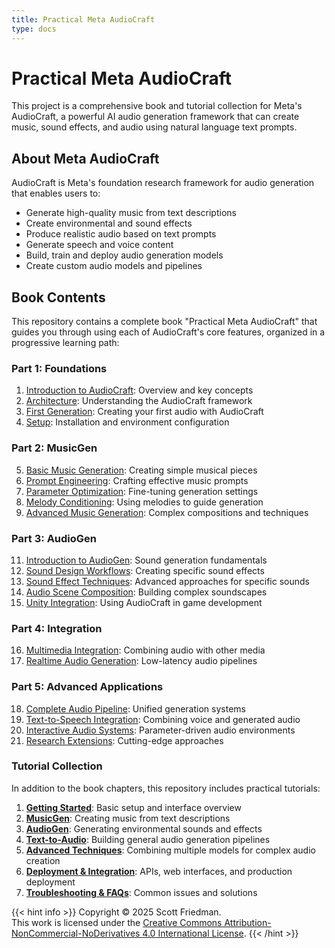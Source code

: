 ```yaml
---
title: Practical Meta AudioCraft
type: docs
---
```


# Practical Meta AudioCraft

This project is a comprehensive book and tutorial collection for Meta's AudioCraft, a powerful AI audio generation framework that can create music, sound effects, and audio using natural language text prompts.

## About Meta AudioCraft

AudioCraft is Meta's foundation research framework for audio generation that enables users to:

- Generate high-quality music from text descriptions
- Create environmental and sound effects
- Produce realistic audio based on text prompts
- Generate speech and voice content
- Build, train and deploy audio generation models
- Create custom audio models and pipelines

## Book Contents

This repository contains a complete book "Practical Meta AudioCraft" that guides you through using each of AudioCraft's core features, organized in a progressive learning path:

### Part 1: Foundations
1. [Introduction to AudioCraft](/chapters/part1/introduction/): Overview and key concepts
2. [Architecture](/chapters/part1/architecture/): Understanding the AudioCraft framework
3. [First Generation](/chapters/part1/first-generation/): Creating your first audio with AudioCraft
4. [Setup](/chapters/part1/setup/): Installation and environment configuration

### Part 2: MusicGen
5. [Basic Music Generation](/chapters/part2/basic-music/): Creating simple musical pieces
6. [Prompt Engineering](/chapters/part2/prompt-engineering/): Crafting effective music prompts
7. [Parameter Optimization](/chapters/part2/parameter-optimization/): Fine-tuning generation settings
8. [Melody Conditioning](/chapters/part2/melody-conditioning/): Using melodies to guide generation
9. [Advanced Music Generation](/chapters/part2/advanced-techniques/): Complex compositions and techniques

### Part 3: AudioGen
11. [Introduction to AudioGen](/chapters/part3/introduction-to-audiogen/): Sound generation fundamentals
12. [Sound Design Workflows](/chapters/part3/sound-design-workflows/): Creating specific sound effects
13. [Sound Effect Techniques](/chapters/part3/sound-effect-techniques/): Advanced approaches for specific sounds
14. [Audio Scene Composition](/chapters/part3/audio-scene-composition/): Building complex soundscapes
15. [Unity Integration](/chapters/part3/unity-integration/): Using AudioCraft in game development

### Part 4: Integration
16. [Multimedia Integration](/chapters/part4/multimedia-integration/): Combining audio with other media
17. [Realtime Audio Generation](/chapters/part4/realtime-audio-generation/): Low-latency audio pipelines

### Part 5: Advanced Applications
18. [Complete Audio Pipeline](/chapters/part5/complete-audio-pipeline/): Unified generation systems
19. [Text-to-Speech Integration](/chapters/part5/text-to-speech-integration/): Combining voice and generated audio
20. [Interactive Audio Systems](/chapters/part5/interactive-audio-systems/): Parameter-driven audio environments
21. [Research Extensions](/chapters/part5/research-extensions-future-directions/): Cutting-edge approaches

### Tutorial Collection
In addition to the book chapters, this repository includes practical tutorials:

1. **[Getting Started](/tutorials/getting-started/)**: Basic setup and interface overview
2. **[MusicGen](/tutorials/musicgen/)**: Creating music from text descriptions
3. **[AudioGen](/tutorials/audiogen/)**: Generating environmental sounds and effects
4. **[Text-to-Audio](/tutorials/text-to-audio/)**: Building general audio generation pipelines 
5. **[Advanced Techniques](/tutorials/advanced-techniques/)**: Combining multiple models for complex audio creation
6. **[Deployment & Integration](/tutorials/deployment/)**: APIs, web interfaces, and production deployment
7. **[Troubleshooting & FAQs](/tutorials/troubleshooting/)**: Common issues and solutions

{{< hint info >}}
Copyright © 2025 Scott Friedman.  
This work is licensed under the [Creative Commons Attribution-NonCommercial-NoDerivatives 4.0 International License](http://creativecommons.org/licenses/by-nc-nd/4.0/).
{{< /hint >}}